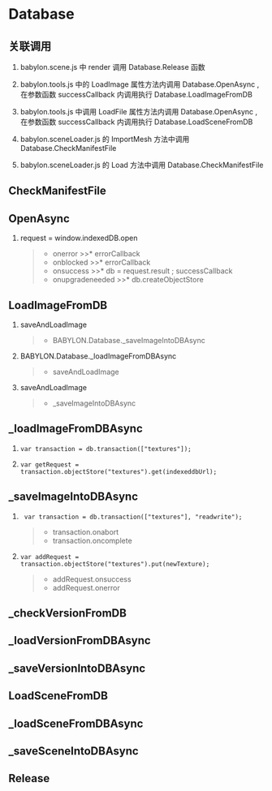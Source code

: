 # Database


## 关联调用

1. babylon.scene.js 中 render 调用 Database.Release 函数

2. babylon.tools.js 中的 LoadImage 属性方法内调用 Database.OpenAsync , 在参数函数 successCallback 内调用执行 Database.LoadImageFromDB

3. babylon.tools.js 中调用 LoadFile 属性方法内调用 Database.OpenAsync , 在参数函数 successCallback 内调用执行 Database.LoadSceneFromDB

4. babylon.sceneLoader.js 的 ImportMesh 方法中调用 Database.CheckManifestFile

5. babylon.sceneLoader.js 的 Load 方法中调用 Database.CheckManifestFile



## CheckManifestFile




## OpenAsync

1. request = window.indexedDB.open
	>* onerror
		>>* errorCallback
	>* onblocked
		>>* errorCallback
	>* onsuccess
		>>* db = request.result ; successCallback
	>* onupgradeneeded
		>>* db.createObjectStore


## LoadImageFromDB

1. saveAndLoadImage
	>* BABYLON.Database.\_saveImageIntoDBAsync

2. BABYLON.Database.\_loadImageFromDBAsync
	>* saveAndLoadImage

3. saveAndLoadImage
	>* \_saveImageIntoDBAsync


## \_loadImageFromDBAsync

1. `var transaction = db.transaction(["textures"]);`

2. `var getRequest = transaction.objectStore("textures").get(indexeddbUrl);`


## \_saveImageIntoDBAsync

1. ` var transaction = db.transaction(["textures"], "readwrite");`
	>* transaction.onabort
	>* transaction.oncomplete

2. `var addRequest = transaction.objectStore("textures").put(newTexture);`
	>* addRequest.onsuccess
	>* addRequest.onerror


## \_checkVersionFromDB




## \_loadVersionFromDBAsync




## \_saveVersionIntoDBAsync




## LoadSceneFromDB




## \_loadSceneFromDBAsync




## \_saveSceneIntoDBAsync




## Release




